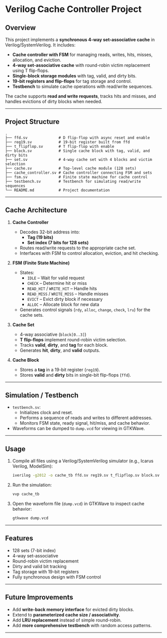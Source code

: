 # Verilog Cache Controller Project

## Overview
This project implements a **synchronous 4-way set-associative cache** in Verilog/SystemVerilog. It includes:  

- **Cache controller with FSM** for managing reads, writes, hits, misses, allocation, and eviction.  
- **4-way set-associative cache** with round-robin victim replacement using T flip-flops.  
- **Single-block storage modules** with tag, valid, and dirty bits.  
- **19-bit registers and flip-flops** for tag storage and control.  
- **Testbench** to simulate cache operations with read/write sequences.

The cache supports **read and write requests**, tracks hits and misses, and handles evictions of dirty blocks when needed.

---

## Project Structure

```
.
├── ffd.sv              # D flip-flop with async reset and enable
├── reg19.sv            # 19-bit register built from ffd
├── t_flipflop.sv       # T flip-flop with enable
├── block.sv            # Single cache block with tag, valid, and dirty bits
├── set.sv              # 4-way cache set with 4 blocks and victim selection
├── cache.sv            # Top-level cache module (128 sets)
├── cache_controller.sv # Cache controller connecting FSM and sets
├── fsm.sv              # Finite state machine for cache control
├── testbench.sv        # Testbench for simulating read/write sequences
└── README.md           # Project documentation
```

---

## Cache Architecture

1. **Cache Controller**
   - Decodes 32-bit address into:
     - **Tag (19 bits)**  
     - **Set index (7 bits for 128 sets)**  
   - Routes read/write requests to the appropriate cache set.  
   - Interfaces with FSM to control allocation, eviction, and hit checking.

2. **FSM (Finite State Machine)**
   - States:
     - `IDLE` – Wait for valid request  
     - `CHECK` – Determine hit or miss  
     - `READ_HIT` / `WRITE_HIT` – Handle hits  
     - `READ_MISS` / `WRITE_MISS` – Handle misses  
     - `EVICT` – Evict dirty block if necessary  
     - `ALLOC` – Allocate block for new data  
   - Generates control signals (`rdy`, `alloc`, `change`, `check`, `lru`) for the cache sets.

3. **Cache Set**
   - 4-way associative (`block[0..3]`)  
   - **T flip-flops** implement round-robin victim selection.  
   - Tracks **valid**, **dirty**, and **tag** for each block.  
   - Generates **hit**, **dirty**, and **valid** outputs.

4. **Cache Block**
   - Stores a **tag** in a 19-bit register (`reg19`).  
   - Stores **valid** and **dirty** bits in single-bit flip-flops (`ffd`).  

---

## Simulation / Testbench
- `testbench.sv`:
  - Initializes clock and reset.
  - Performs a sequence of reads and writes to different addresses.
  - Monitors FSM state, ready signal, hit/miss, and cache behavior.
- Waveforms can be dumped to `dump.vcd` for viewing in GTKWave.

---

## Usage
1. Compile all files using a Verilog/SystemVerilog simulator (e.g., Icarus Verilog, ModelSim):
   ```bash
   iverilog -g2012 -o cache_tb ffd.sv reg19.sv t_flipflop.sv block.sv set.sv cache.sv cache_controller.sv fsm.sv testbench.sv
   ```
2. Run the simulation:
   ```bash
   vvp cache_tb
   ```
3. Open the waveform file (`dump.vcd`) in GTKWave to inspect cache behavior:
   ```bash
   gtkwave dump.vcd
   ```

---

## Features
- 128 sets (7-bit index)  
- 4-way set-associative  
- Round-robin victim replacement  
- Dirty and valid bit tracking  
- Tag storage with 19-bit registers  
- Fully synchronous design with FSM control  

---

## Future Improvements
- Add **write-back memory interface** for evicted dirty blocks.  
- Extend to **parameterized cache size / associativity**.  
- Add **LRU replacement** instead of simple round-robin.  
- Add **more comprehensive testbench** with random access patterns.  

---
